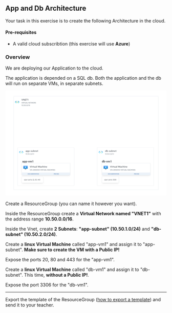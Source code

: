 ## App and Db Architecture

Your task in this exercise is to create the following Architecture in the cloud.

#### Pre-requisites

- A valid cloud subscribtion (this exercise will use **Azure**)

### Overview

We are deploying our Application to the cloud.

The application is depended on a SQL db. Both the application and the db will run on separate VMs, in separate subnets.

![alt text](./pics/basic.png)

Create a ResourceGroup (you can name it however you want).

Inside the ResourceGroup create a **Virtual Network named "VNET1"** with the address range **10.50.0.0/16**.

Inside the Vnet, create **2 Subnets**: **"app-subnet" (10.50.1.0/24)** and **"db-subnet" (10.50.2.0/24)**.

Create a **linux Virtual Machine** called "app-vm1" and assign it to "app-subnet". **Make sure to create the VM with a Public IP!**

Expose the ports 20, 80 and 443 for the "app-vm1".

Create a **linux Virtual Machine** called "db-vm1" and assign it to "db-subnet". This time, **without a Public IP!**.

Expose the port 3306 for the "db-vm1".

---

Export the template of the ResourceGroup ([how to export a template](https://learn.microsoft.com/en-us/azure/azure-resource-manager/templates/export-template-portal#export-template-from-a-resource-group)) and send it to your teacher.